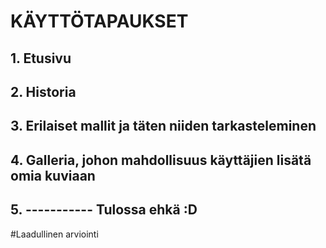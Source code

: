  # KÄYTTÖTAPAUKSET

## 1. Etusivu
## 2. Historia
## 3. Erilaiset mallit ja täten niiden tarkasteleminen
## 4. Galleria, johon mahdollisuus käyttäjien lisätä omia kuviaan
## 5. ----------- Tulossa ehkä :D



#Laadullinen arviointi
